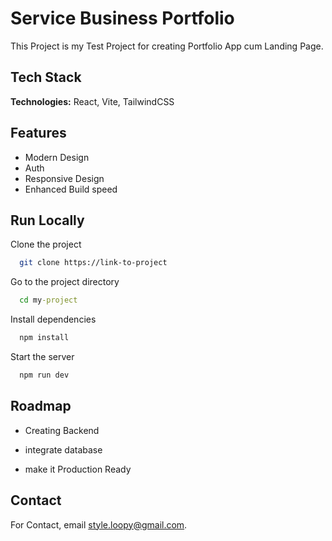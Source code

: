 
# Service Business Portfolio

This Project is my Test Project for creating Portfolio App cum Landing Page.


## Tech Stack

**Technologies:** React, Vite, TailwindCSS


## Features

- Modern Design
- Auth
- Responsive Design
- Enhanced Build speed


## Run Locally

Clone the project

```bash
  git clone https://link-to-project
```

Go to the project directory

```cmd / bash
  cd my-project
```

Install dependencies

```cmd / bash
  npm install
```

Start the server

```cmd / bash
  npm run dev
```


## Roadmap

- Creating Backend

- integrate database

- make it Production Ready



## Contact

For Contact, email style.loopy@gmail.com.
